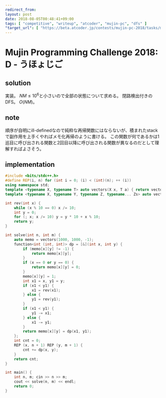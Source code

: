 ```yaml
---
redirect_from:
layout: post
date: 2018-08-05T00:48:41+09:00
tags: [ "competitive", "writeup", "atcoder", "mujin-pc", "dfs" ]
"target_url": [ "https://beta.atcoder.jp/contests/mujin-pc-2018/tasks/mujin_pc_2018_d" ]
---
```


# Mujin Programming Challenge 2018: D - うほょじご

## solution

実装。
$NM \le 10^6$と小さいので全部の状態について求める。
閉路検出付きのDFS。
$O(NM)$。

## note

順序が自明にill-definedなので純粋な再帰関数にはならないが、積まれたstackで副作用を上手くやればメモ化再帰のように書ける。
この関数が何であるかは$1$巡目に呼び出される関数と$2$回目以降に呼び出される関数が異なるのだとして理解すればよさそう。

## implementation

``` c++
#include <bits/stdc++.h>
#define REP(i, n) for (int i = 0; (i) < (int)(n); ++ (i))
using namespace std;
template <typename X, typename T> auto vectors(X x, T a) { return vector<T>(x, a); }
template <typename X, typename Y, typename Z, typename... Zs> auto vectors(X x, Y y, Z z, Zs... zs) { auto cont = vectors(y, z, zs...); return vector<decltype(cont)>(x, cont); }

int rev(int x) {
    while (x % 10 == 0) x /= 10;
    int y = 0;
    for (; x; x /= 10) y = y * 10 + x % 10;
    return y;
}

int solve(int n, int m) {
    auto memo = vectors(1000, 1000, -1);
    function<int (int, int)> dp = [&](int x, int y) {
        if (memo[x][y] != -1) {
            return memo[x][y];
        }
        if (x == 0 or y == 0) {
            return memo[x][y] = 0;
        }
        memo[x][y] = 1;
        int x1 = x, y1 = y;
        if (x1 < y1) {
            x1 = rev(x1);
        } else {
            y1 = rev(y1);
        }
        if (x1 < y1) {
            y1 -= x1;
        } else {
            x1 -= y1;
        }
        return memo[x][y] = dp(x1, y1);
    };
    int cnt = 0;
    REP (x, n + 1) REP (y, m + 1) {
        cnt += dp(x, y);
    }
    return cnt;
}

int main() {
    int n, m; cin >> n >> m;
    cout << solve(n, m) << endl;
    return 0;
}
```
